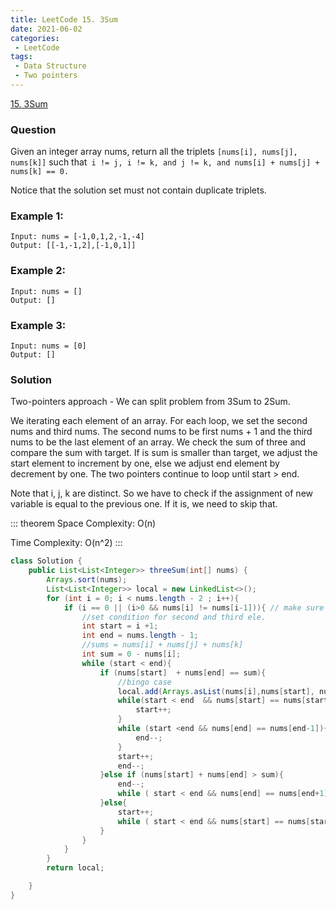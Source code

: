 ```yaml
---
title: LeetCode 15. 3Sum
date: 2021-06-02
categories:
 - LeetCode
tags:
 - Data Structure
 - Two pointers
---
```


[15. 3Sum](https://leetcode.com/problems/3sum/)

### Question 
Given an integer array nums, return all the triplets ```[nums[i], nums[j], nums[k]]``` such that``` i != j, i != k, and j != k, and nums[i] + nums[j] + nums[k] == 0.```

Notice that the solution set must not contain duplicate triplets.

### Example 1:

```
Input: nums = [-1,0,1,2,-1,-4]
Output: [[-1,-1,2],[-1,0,1]]
```

### Example 2:

```
Input: nums = []
Output: []
```

### Example 3:

```
Input: nums = [0]
Output: []
```

### Solution 

Two-pointers approach - We can split problem from 3Sum to 2Sum. 

We iterating each element of an array. For each loop, we set the second nums and third nums. The second nums to be first nums + 1 and the third nums to be the last element of an array. We check the sum of three and compare the sum with target. If is sum is smaller than target, we adjust the start element to increment by one, else we adjust end element by decrement by one. The two pointers continue to loop until start > end. 

Note that i, j, k  are distinct. So we have to check if the assignment of new variable is equal to the previous one. If it is, we need to skip that. 

::: theorem 
Space Complexity: O(n) 

Time Complexity: O(n^2)
:::

```java
class Solution {
    public List<List<Integer>> threeSum(int[] nums) {
        Arrays.sort(nums);
        List<List<Integer>> local = new LinkedList<>();
        for (int i = 0; i < nums.length - 2 ; i++){
            if (i == 0 || (i>0 && nums[i] != nums[i-1])){ // make sure the first ele is unique 
                //set condition for second and third ele. 
                int start = i +1;
                int end = nums.length - 1;
                //sums = nums[i] + nums[j] + nums[k]
                int sum = 0 - nums[i];
                while (start < end){
                    if (nums[start]  + nums[end] == sum){
                        //bingo case
                        local.add(Arrays.asList(nums[i],nums[start], nums[end]));
                        while(start < end  && nums[start] == nums[start+1]){
                            start++;
                        }
                        while (start <end && nums[end] == nums[end-1]){
                            end--;
                        }
                        start++;
                        end--;
                    }else if (nums[start] + nums[end] > sum){
                        end--;
                        while ( start < end && nums[end] == nums[end+1])end--;
                    }else{
                        start++;
                        while ( start < end && nums[start] == nums[start -1])start++;
                    }
                }
            }
        }
        return local;

    }
}
```

<disqus/>